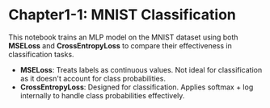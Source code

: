 # Chapter1-1: MNIST Classification

This notebook trains an MLP model on the MNIST dataset using both **MSELoss** and **CrossEntropyLoss** to compare their effectiveness in classification tasks.

- **MSELoss**: Treats labels as continuous values. Not ideal for classification as it doesn't account for class probabilities.
- **CrossEntropyLoss**: Designed for classification. Applies softmax + log internally to handle class probabilities effectively.